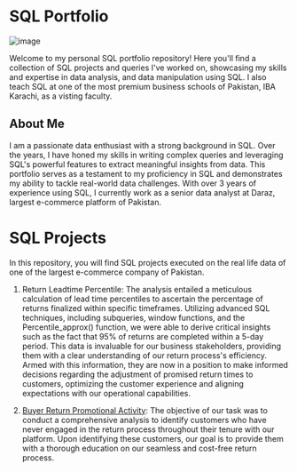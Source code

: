 # SQL Portfolio
![image](https://github.com/Asadsajid1997/SQL-Projects/assets/126636246/a16ca2ae-5b42-4455-8de1-511bbdc91cc7)

Welcome to my personal SQL portfolio repository! Here you'll find a collection of SQL projects and queries I've worked on, showcasing my skills and expertise in data analysis, and data manipulation using SQL. I also teach SQL at one of the most premium business schools of Pakistan, IBA Karachi, as a visting faculty.


## About Me
I am a passionate data enthusiast with a strong background in SQL. Over the years, I have honed my skills in writing complex queries and leveraging SQL's powerful features to extract meaningful insights from data. This portfolio serves as a testament to my proficiency in SQL and demonstrates my ability to tackle real-world data challenges. With over 3 years of experience using SQL, I currently work as a senior data analyst at Daraz, largest e-commerce platform of Pakistan.


 
# SQL Projects
In this repository, you will find SQL projects executed on the real life data of one of the largest e-commerce company of Pakistan.

  1. Return Leadtime Percentile: The analysis entailed a meticulous calculation of lead time percentiles to ascertain the percentage of returns finalized within specific timeframes. Utilizing advanced SQL                techniques, including subqueries, window functions, and the Percentile_approx() function, we were able to derive critical insights such as the fact that 95% of returns are completed within a 5-day period. This      data is invaluable for our business stakeholders, providing them with a clear understanding of our return process's efficiency. Armed with this information, they are now in a position to make informed               decisions regarding the adjustment of promised return times to customers, optimizing the customer experience and aligning expectations with our operational capabilities.

  2. [Buyer Return Promotional Activity](https://github.com/Asadsajid1997/SQL-Projects/blob/main/Scripts/Buyer%20Return%20Promotional%20Activity): The objective of our task was to conduct a comprehensive analysis        to identify customers who have never engaged in the return process throughout their tenure with our platform. Upon identifying these customers, our goal is to provide them with a thorough education on our           seamless and cost-free return process.
